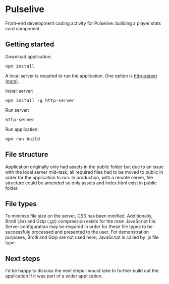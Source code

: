# Pulselive
Front-end development coding activity for Pulselive: building a player stats card component.

## Getting started
Download application:

<pre>npm install</pre>

A local server is required to run the application. One option is [http-server (npm)](https://www.npmjs.com/package/http-server).

Install server:

<pre>npm install -g http-server</pre>

Run server:
<pre>http-server</pre>

Run application:
<pre>npm run build</pre>

## File structure
Application originally only had assets in the public folder but due to an issue with the local server mid-task, all required files had to be moved to public 
in order for the application to run. In production, with a remote server, file structure could be amended so only assets and index.html exist in public folder.

## File types
To minimse file size on the server, CSS has been minified. Additionally, Brotli (.br) and Gzip (.gz) compression exists for the main JavaScript file. Server configuration may be
required in order for these file types to be successfuly processed and presented to the user. For demonstration purposes, Brotli and Gzip are not used here; 
JavaScript is called by .js file type.

## Next steps
I'd be happy to discuss the next steps I would take to further build out the application if it was part of a wider application.
